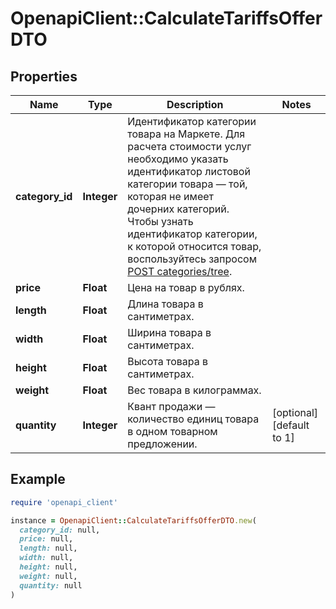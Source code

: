 # OpenapiClient::CalculateTariffsOfferDTO

## Properties

| Name | Type | Description | Notes |
| ---- | ---- | ----------- | ----- |
| **category_id** | **Integer** | Идентификатор категории товара на Маркете.  Для расчета стоимости услуг необходимо указать идентификатор листовой категории товара — той, которая не имеет дочерних категорий.  Чтобы узнать идентификатор категории, к которой относится товар, воспользуйтесь запросом [POST categories/tree](../../reference/categories/getCategoriesTree.md).  |  |
| **price** | **Float** | Цена на товар в рублях. |  |
| **length** | **Float** | Длина товара в сантиметрах. |  |
| **width** | **Float** | Ширина товара в сантиметрах. |  |
| **height** | **Float** | Высота товара в сантиметрах. |  |
| **weight** | **Float** | Вес товара в килограммах. |  |
| **quantity** | **Integer** | Квант продажи — количество единиц товара в одном товарном предложении. | [optional][default to 1] |

## Example

```ruby
require 'openapi_client'

instance = OpenapiClient::CalculateTariffsOfferDTO.new(
  category_id: null,
  price: null,
  length: null,
  width: null,
  height: null,
  weight: null,
  quantity: null
)
```

